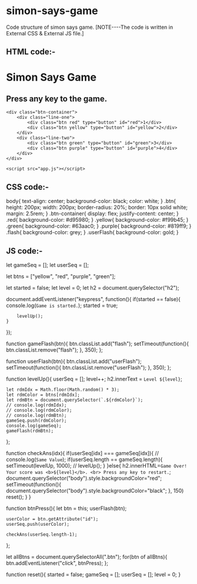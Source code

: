 # simon-says-game
Code structure of simon says game.
[NOTE----The code is written in External CSS & External JS file.]


## HTML code:-
<!DOCTYPE html>
<html lang="en">
<head>
    <meta charset="UTF-8">
    <meta name="viewport" content="width=device-width, initial-scale=1.0">
    <title>Simon Says Game</title>
    <link rel="stylesheet" href="style.css">
</head>
<body>
    <h1>Simon Says Game</h1>
    <h2>Press any key to the game.</h2>

    <div class="btn-container">
        <div class="line-one">
            <div class="btn red" type="button" id="red">1</div>
            <div class="btn yellow" type="button" id="yellow">2</div>
        </div>
        <div class="line-two">
            <div class="btn green" type="button" id="green">3</div>
            <div class="btn purple" type="button" id="purple">4</div>
        </div>
    </div>

    <script src="app.js"></script>
</body>
</html>


## CSS code:-
body{
    text-align: center;
    background-color: black;
    color: white;
}
.btn{
    height: 200px;
    width: 200px;
    border-radius: 20%;
    border: 10px solid white;
    margin: 2.5rem;
}
.btn-container{
    display: flex;
    justify-content: center;
}
.red{
    background-color: #d95980;
}
.yellow{
    background-color: #f99b45;
}
.green{
    background-color: #63aac0;
}
.purple{
    background-color: #819ff9;
}
.flash{
    background-color: grey;
}
.userFlash{
    background-color: gold;
}


## JS code:-
let gameSeq = [];
let userSeq = [];

let btns = ["yellow", "red", "purple", "green"];

let started = false;
let level = 0;
let h2 = document.querySelector("h2");

document.addEventListener("keypress", function(){
    if(started == false){
        console.log(`Game is started.`);
        started = true;

        levelUp();
    }
});

function gameFlash(btn){
    btn.classList.add("flash");
    setTimeout(function(){
        btn.classList.remove("flash");
    }, 350);
};

function userFlash(btn){
    btn.classList.add("userFlash");
    setTimeout(function(){
        btn.classList.remove("userFlash");
    }, 350);
};

function levelUp(){
    userSeq = [];
    level++;
    h2.innerText = `Level ${level}`;

    let rdmIdx = Math.floor(Math.random() * 3);
    let rdmColor = btns[rdmIdx];
    let rdmBtn = document.querySelector(`.${rdmColor}`);
    // console.log(rdmIdx);
    // console.log(rdmColor);
    // console.log(rdmBtn);
    gameSeq.push(rdmColor);
    console.log(gameSeq);
    gameFlash(rdmBtn);
};

function checkAns(idx){
    if(userSeq[idx] === gameSeq[idx]){
        // console.log(`Same Value`);
        if(userSeq.length == gameSeq.length){
            setTimeout(levelUp, 1000);
            // levelUp();
        }
    }else{
        h2.innerHTML=`Game Over! Your score was <b>${level}</b>. <br> Press any key to restart.`;
        document.querySelector("body").style.backgroundColor="red";
        setTimeout(function(){
        document.querySelector("body").style.backgroundColor="black";
        }, 150)
        reset();
    }
}

function btnPress(){
    let btn = this;
    userFlash(btn);

    userColor = btn.getAttribute("id");
    userSeq.push(userColor);

    checkAns(userSeq.length-1);
};

let allBtns = document.querySelectorAll(".btn");
for(btn of allBtns){
    btn.addEventListener("click", btnPress);
};

function reset(){
    started = false;
    gameSeq = [];
    userSeq = [];
    level = 0;
}
